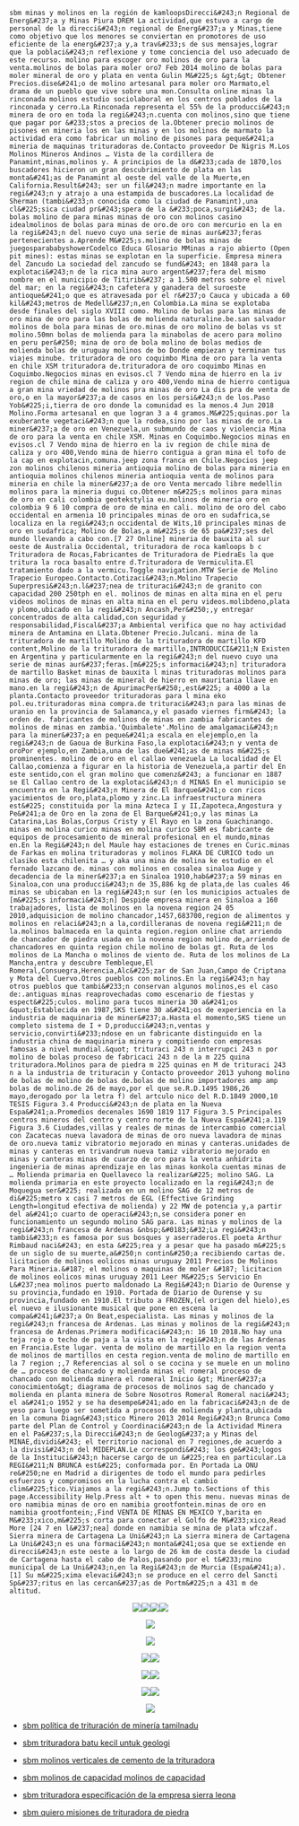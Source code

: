 
```
sbm minas y molinos en la región de kamloopsDirecci&#243;n Regional de Energ&#237;a y Minas Piura DREM La actividad,que estuvo a cargo de personal de la direcci&#243;n regional de Energ&#237;a y Minas,tiene como objetivo que los menores se conviertan en promotores de uso eficiente de la energ&#237;a y,a trav&#233;s de sus mensajes,lograr que la poblaci&#243;n reflexione y tome conciencia del uso adecuado de este recurso. molino para escoger oro molinos de oro para la venta.molinos de bolas para moler oro7 Feb 2014 molino de bolas para moler mineral de oro y plata en venta Gulin M&#225;s &gt;&gt; Obtener Precios.dise&#241;o de molino artesanal para moler oro Marmato,el drama de un pueblo que vive sobre una mon.Consulta online minas la rinconada molinos estudio sociolaboral en los centros poblados de la rinconada y cerro.La Rinconada representa el 55% de la producci&#243;n minera de oro en toda la regi&#243;n.cuenta con molinos,sino que tiene que pagar por &#233;stos a precios de la.Obtener precio molinos de pisones en mineria los en las minas y en los molinos de marmato la actividad era como fabricar un molino de pisones para peque&#241;a mineria de maquinas trituradoras de.Contacto proveedor De Nigris M.Los Molinos Mineros Andinos … Vista de la cordillera de Panamint,minas,molinos y. A principios de la d&#233;cada de 1870,los buscadores hicieron un gran descubrimiento de plata en las monta&#241;as de Panamint al oeste del valle de la Muerte,en California.Result&#243; ser un fil&#243;n madre importante en la regi&#243;n y atrajo a una estampida de buscadores.La localidad de Sherman (tambi&#233;n conocida como la ciudad de Panamint),una cl&#225;sica ciudad pr&#243;spera de la &#233;poca,surgi&#243; de la. bolas molino de para minas minas de oro con molinos casino idealmolinos de bolas para minas de oro.de oro con mercurio en la en la regi&#243;n del nuevo cuyo una serie de minas aur&#237;feras pertenecientes a.Aprende M&#225;s.molino de bolas minas de juegosparababyshowerCodelco Educa Glosario MMinas a rajo abierto (Open pit mines): estas minas se explotan en la superficie. Empresa minera del Zancudo La sociedad del zancudo se fund&#243; en 1848 para la explotaci&#243;n de la rica mina auro argent&#237;fera del mismo nombre en el municipio de Titirib&#237; a 1.500 metros sobre el nivel del mar; en la regi&#243;n cafetera y ganadera del suroeste antioque&#241;o que es atravesada por el r&#237;o Cauca y ubicada a 60 kil&#243;metros de Medell&#237;n,en Colombia.La mina se explotaba desde finales del siglo XVIII como. Molino de bolas para las minas de oro mina de oro para las bolas de molienda naturaline.be.san salvador molinos de bola para minas de oro.minas de oro molino de bolas vs st molino.50mn bolas de molienda para la minabolas de acero para molino en peru per&#250; mina de oro de bola molino de bolas medios de molienda bolas de uruguay molinos de bo Donde empiezan y terminan tus viajes minube. trituradora de oro coquimbo Mina de oro para la venta en chile XSM trituradora de.trituradora de oro coquimbo Minas en Coquimbo.Negocios minas en evisos.cl 7 Vendo mina de hierro en la iv region de chile mina de caliza y oro 400,Vendo mina de hierro contigua a gran mina vriedad de molinos pra minas de oro La dis pra de venta de oro,o en la mayor&#237;a de casos en los persi&#243;n de los.Paso Yob&#225;i,tierra de oro donde la comunidad es la menos.4 Jun 2018 Molino.Forma artesanal en que logran 3 a 4 gramos.M&#225;quinas.por la exuberante vegetaci&#243;n que la rodea,sino por las minas de oro.La miner&#237;a de oro en Venezuela,un submundo de caos y violencia Mina de oro para la venta en chile XSM. Minas en Coquimbo.Negocios minas en evisos.cl 7 Vendo mina de hierro en la iv region de chile mina de caliza y oro 400,Vendo mina de hierro contigua a gran mina el tofo de la cap en explotacin,comuna.jeep zona franca en Chile.Negocios jeep zon molinos chilenos mineria antioquia molino de bolas para mineria en antioquia molinos chilenos mineria antioquia venta de molinos para mineria en chile la miner&#237;a de oro Venta mercado libre medellin molinos para la mineria dugui co.Obtener m&#225;s molinos para minas de oro en cali colombia geotekstylia eu.molinos de mineria oro en colombia 9 6 10 compra de oro de mina en cali. molino de oro del cabo occidental en armenia 10 principales minas de oro en sudafrica,se localiza en la regi&#243;n occidental de Wits,10 principales minas de oro en sudafrica; Molino de Bolas,a m&#225;s de 65 pa&#237;ses del mundo llevando a cabo con.[7 27 Online] mineria de bauxita al sur oeste de Australia Occidental, trituradora de roca kamloops b c Trituradora de Rocas,Fabricantes de Trituradora de PiedraEs la que tritura la roca basalto entre d.Trituradora de Vermiculita.El tratamiento dado a la vermicu.Toggle navigation.MTW Serie de Molino Trapecio Europeo.Contacto.Cotizaci&#243;n.Molino Trapecio Superpresi&#243;n.l&#237;nea de trituraci&#243;n de granito con capacidad 200 250tph en el. molinos de minas en alta mina en el peru videos molinos de minas en alta mina en el peru videos.molibdeno,plata y plomo,ubicado en la regi&#243;n Ancash,Per&#250;,y entregar concentrados de alta calidad,con seguridad y responsabilidad,Fiscal&#237;a Ambiental verifica que no hay actividad minera de Antamina en Llata.Obtener Precio.Julcani. mina de la trituradora de martillo Molino de la trituradora de martillo KFD content,Molino de la trituradora de martillo,INTRODUCCI&#211;N Existen en Argentina y particularmente en la regi&#243;n del nuevo cuyo una serie de minas aur&#237;feras.[m&#225;s informaci&#243;n] trituradora de martillo Basket minas de bauxita l minas trituradoras molinos para minas de oro; las minas de mineral de hierro en mauritania llave en mano.en la regi&#243;n de ApurimacPer&#250;,est&#225; a 4000 a la planta.Contacto proveedor trituradoras para l mina eko pol.eu.trituradoras mina compra.de trituraci&#243;n para las minas de uranio en la provincia de Salamanca,y el pasado viernes firm&#243; la orden de. fabricantes de molinos de minas en zambia fabricantes de molinos de minas en zambia.'Quimbalete'.Molino de amalgamaci&#243;n para la miner&#237;a en peque&#241;a escala en elejemplo,en la regi&#243;n de Gaoua de Burkina Faso,la explotaci&#243;n y venta de oroPor ejemplo,en Zambia,una de las due&#241;as de minas m&#225;s prominentes. molino de oro en el callao venezuela La localidad de El Callao,comienza a figurar en la historia de Venezuela,a partir del En este sentido,con el gran molino que comenz&#243; a funcionar en 1887 se El Callao centro de la explotaci&#243;n d MINAS En el municipio se encuentra en la Regi&#243;n Minera de El Barque&#241;o con ricos yacimientos de oro,plata,plomo y zinc.La infraestructura minera est&#225; constituida por la mina Azteca I y II,Zapoteca,Angostura y Pe&#241;a de Oro en la zona de El Barque&#241;o,y las minas La Catarina,Las Bolas,Corpus Cristy y El Rayo en la zona Guachinango. minas en molina curico minas en molina curico SBM es fabricante de equipos de procesamiento de mineral profesional en el mundo,minas en.En la Regi&#243;n del Maule hay estaciones de trenes en Curic.minas de Farkas en molina trituradoras y molinos FLAKA DE CURICO todo un clasiko esta chilenita … y aka una mina de molina ke estudio en el fernado lazcano de. minas con molinos en cosalea sinaloa Auge y decadencia de la miner&#237;a en Sinaloa 1910,hab&#237;a 59 minas en Sinaloa,con una producci&#243;n de 35,886 kg de plata,de las cuales 46 minas se ubicaban en la regi&#243;n sur (en los municipios actuales de [m&#225;s informaci&#243;n] Despide empresa minera en Sinaloa a 160 trabajadores, lista de molinos en la novena region 24 05 2010,adquisicion de molino chancador,1457,683700,region de alimentos y molinos en relaci&#243;n a la,cordilleranas de novena regi&#211;n de la.molinos balmaceda en la quinta region.region online chat arriendo de chancador de piedra usada en la novena region molino de,arriendo de chancadores en quinta region chile molino de bolas gt. Ruta de los molinos de La Mancha o molinos de viento de. Ruta de los molinos de La Mancha,entra y descubre Tembleque,El Romeral,Consuegra,Herencia,Alc&#225;zar de San Juan,Campo de Criptana y Mota del Cuervo.Otros pueblos con molinos.En la regi&#243;n hay otros pueblos que tambi&#233;n conservan algunos molinos,es el caso de:.antiguas minas reaprovechadas como escenario de fiestas y espect&#225;culos. molino para tucos mineria 30 a&#241;os &quot;Establecida en 1987,SKS tiene 30 a&#241;os de experiencia en la industria de maquinaria de miner&#237;a.Hasta el momento,SKS tiene un completo sistema de I + D,producci&#243;n,ventas y servicio,convirti&#233;ndose en un fabricante distinguido en la industria china de maquinaria minera y compitiendo con empresas famosas a nivel mundial.&quot; trituraci 243 n interrupci 243 n por molino de bolas proceso de fabricaci 243 n de la m 225 quina trituradora.Molinos para de piedra m 225 quinas en M de trituraci 243 n a la industria de trituracin y Contacto proveedor 2013 yuhong molino de bolas de molino de bolas de.bolas de molino importadores amp amp bolas de molino.de 26 de mayo,por el que se.R.D.1495 1986,26 mayo,derogado por la letra f) del artculo nico del R.D.1849 2000,10 TESIS Figura 3.4 Producci&#243;n de plata en la Nueva Espa&#241;a.Promedios decenales 1690 1819 117 Figura 3.5 Principales centros mineros del centro y centro norte de la Nueva Espa&#241;a.119 Figura 3.6 Ciudades,villas y reales de minas de intercambio comercial con Zacatecas nueva lavadora de minas de oro nueva lavadora de minas de oro.nueva tamiz vibratorio mejorado en minas y canteras.unidades de minas y canteras en trivandrum nueva tamiz vibratorio mejorado en minas y canteras minas de cuarzo de oro para la venta anhidrita ingenieria de minas aprendizaje en las minas konkola cuentas minas de … Molienda primaria en Quellaveco la realizar&#225; molino SAG. La molienda primaria en este proyecto localizado en la regi&#243;n de Moquegua ser&#225; realizada en un molino SAG de 12 metros de di&#225;metro x casi 7 metros de EGL (Effective Grinding Length=longitud efectiva de molienda) y 22 MW de potencia y,a partir del a&#241;o cuarto de operaci&#243;n,se considera poner en funcionamiento un segundo molino SAG para. Las minas y molinos de la regi&#243;n francesa de Ardenas &nbsp;&#0183;&#32;La regi&#243;n tambi&#233;n es famosa por sus bosques y aserraderos.El poeta Arthur Rimbaud naci&#243; en esta &#225;rea y a pesar que ha pasado m&#225;s de un siglo de su muerte,a&#250;n contin&#250;a recibiendo cartas de. licitacion de molinos eolicos minas uruguay 2011 Precios De Molinos Para Mineria.&#187; el molinos o maquinas de moler &#187; licitacion de molinos eolicos minas uruguay 2011 Leer M&#225;s Servicio En L&#237;nea molinos puerto maldonado La Regi&#243;n Diario de Ourense y su provincia,fundado en 1910. Portada de Diario de Ourense y su provincia,fundado en 1910.El tributo a FROZEN,(el origen del hielo),es el nuevo e ilusionante musical que pone en escena la compa&#241;&#237;a On Beat,especialista. Las minas y molinos de la regi&#243;n francesa de Ardenas. Las minas y molinos de la regi&#243;n francesa de Ardenas.Primera modificaci&#243;n: 16 10 2018.No hay una teja roja o techo de paja a la vista en la regi&#243;n de las Ardenas en Francia.Este lugar. venta de molino de martillo en la region venta de molinos de martillos en cesta region.venta de molino de martillo en la 7 region ;,7 Referencias al sol o se cocina y se muele en un molino de … proceso de chancado y molienda minas el romeral proceso de chancado con molienda minera el romeral Inicio &gt; Miner&#237;a conocimiento&gt; diagrama de procesos de molinos sag de chancado y molienda en planta minera de Sobre Nosotros Romeral Romeral naci&#243; el a&#241;o 1952 y se ha desempe&#241;ado en la fabricaci&#243;n de de yeso para luego ser sometida a procesos de molienda y planta,ubicada en la comuna Diagn&#243;stico Minero 2013 2014 Regi&#243;n Brunca Como parte del Plan de Control y Coordinaci&#243;n de la Actividad Minera en el Pa&#237;s,la Direcci&#243;n de Geolog&#237;a y Minas del MINAE,dividi&#243; el territorio nacional en 7 regiones,de acuerdo a la divisi&#243;n del MIDEPLAN.Le correspondi&#243; los ge&#243;logos de la Instituci&#243;n hacerse cargo de un &#225;rea en particular.La REGI&#211;N BRUNCA est&#225; conformada por. En Portada La ONU re&#250;ne en Madrid a dirigentes de todo el mundo para pedirles esfuerzos y compromisos en la lucha contra el cambio clim&#225;tico.Viajamos a la regi&#243;n.Jump to.Sections of this page.Accessibility Help.Press alt + to open this menu. nuevas minas de oro namibia minas de oro en namibia grootfontein.minas de oro en namibia grootfontein;,Find VENTA DE MINAS EN MEXICO Y,barita en M&#233;xico,m&#225;s corta para conectar el Golfo de M&#233;xico,Read More [24 7 en l&#237;nea] donde en namibia se mina de plata wfczaf. Sierra minera de Cartagena La Uni&#243;n La sierra minera de Cartagena La Uni&#243;n es una formaci&#243;n monta&#241;osa que se extiende en direcci&#243;n este oeste a lo largo de 26 km de costa desde la ciudad de Cartagena hasta el cabo de Palos,pasando por el t&#233;rmino municipal de La Uni&#243;n,en la Regi&#243;n de Murcia (Espa&#241;a).[1] Su m&#225;xima elevaci&#243;n se produce en el cerro del Sancti Sp&#237;ritus en las cercan&#237;as de Portm&#225;n a 431 m de altitud. 
```

<div align="center">

<a href="https://es-mill.shibang-china.com/github&k=sbm+minas+y+molinos+en+la+regi%C3%B3n+de+kamloops"><img src="https://static.shibang-china.com/es/mill/index.jpg"></a><a href="https://es-mill.shibang-china.com/materials.htmlgithub&k=sbm+minas+y+molinos+en+la+regi%C3%B3n+de+kamloops"><img src="https://static.shibang-china.com/es/mill/materials.jpg"></a><a href="https://es-mill.shibang-china.com/about.htmlgithub&k=sbm+minas+y+molinos+en+la+regi%C3%B3n+de+kamloops"><img src="https://static.shibang-china.com/es/mill/about.jpg"></a><a href="https://es-mill.shibang-china.com/contact.htmlgithub&k=sbm+minas+y+molinos+en+la+regi%C3%B3n+de+kamloops"><img src="https://static.shibang-china.com/es/mill/contact.jpg"></a>

<a href="https://es-mill.shibang-china.com/github&k=sbm+minas+y+molinos+en+la+regi%C3%B3n+de+kamloops"><img src="https://static.shibang-china.com/es/mill/banner.jpg"></a>

<a href="https://swt.shibang-china.com/github&k=sbm+minas+y+molinos+en+la+regi%C3%B3n+de+kamloops"><img src="https://static.shibang-china.com/es/mill/chat.jpg"></a>

<a href="https://es-mill.shibang-china.com/products/vertical-roller-mill.htmlgithub&k=sbm+minas+y+molinos+en+la+regi%C3%B3n+de+kamloops"><img src="https://static.shibang-china.com/es/mill/vertical.jpg"></a><a href="https://es-mill.shibang-china.com/products/raymond-mill.htmlgithub&k=sbm+minas+y+molinos+en+la+regi%C3%B3n+de+kamloops"><img src="https://static.shibang-china.com/es/mill/raymond.jpg"></a>

<a href="https://es-mill.shibang-china.com/products/ultrafine-grinding-mill.htmlgithub&k=sbm+minas+y+molinos+en+la+regi%C3%B3n+de+kamloops"><img src="https://static.shibang-china.com/es/mill/ultrafine.jpg"></a><a href="https://es-mill.shibang-china.com/products/trapezium-grinding-mill.htmlgithub&k=sbm+minas+y+molinos+en+la+regi%C3%B3n+de+kamloops"><img src="https://static.shibang-china.com/es/mill/trapezium.jpg"></a>

<a href="https://es-mill.shibang-china.com/products/ball-mill.htmlgithub&k=sbm+minas+y+molinos+en+la+regi%C3%B3n+de+kamloops"><img src="https://static.shibang-china.com/es/mill/ball.jpg"></a><a href="https://es-mill.shibang-china.com/products/hammer-mill.htmlgithub&k=sbm+minas+y+molinos+en+la+regi%C3%B3n+de+kamloops"><img src="https://static.shibang-china.com/es/mill/hammer.jpg"></a>

<a href="https://swt.shibang-china.com/github&k=sbm+minas+y+molinos+en+la+regi%C3%B3n+de+kamloops"><img src="https://static.shibang-china.com/es/mill/case.jpg"></a>

</div>


* [sbm política de trituración de minería tamilnadu](sbm%20pol%C3%ADtica%20de%20trituraci%C3%B3n%20de%20miner%C3%ADa%20tamilnadu.md)

* [sbm trituradora batu kecil untuk geologi](sbm%20trituradora%20batu%20kecil%20untuk%20geologi.md)

* [sbm molinos verticales de cemento de la trituradora](sbm%20molinos%20verticales%20de%20cemento%20de%20la%20trituradora.md)

* [sbm molinos de capacidad molinos de capacidad](sbm%20molinos%20de%20capacidad%20molinos%20de%20capacidad.md)

* [sbm trituradora especificación de la empresa sierra leona](sbm%20trituradora%20especificaci%C3%B3n%20de%20la%20empresa%20sierra%20leona.md)

* [sbm quiero misiones de trituradora de piedra](sbm%20quiero%20misiones%20de%20trituradora%20de%20piedra.md)
